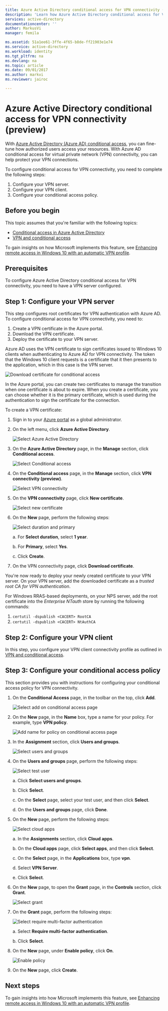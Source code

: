 ```yaml
---
title: Azure Active Directory conditional access for VPN connectivity (preview)| Microsoft Docs
description: 'Learn how Azure Active Directory conditional access for VPN connectivity works. '
services: active-directory
documentationcenter: ''
author: MarkusVi
manager: femila

ms.assetid: 51a1ee61-3ffe-4f65-b8de-ff21903e1e74
ms.service: active-directory
ms.workload: identity
ms.tgt_pltfrm: na
ms.devlang: na
ms.topic: article
ms.date: 09/01/2017
ms.author: markvi
ms.reviewer: jairoc

---
```

# Azure Active Directory conditional access for VPN connectivity (preview)

With [Azure Active Directory (Azure AD) conditional access](active-directory-conditional-access-azure-portal.md), you can fine-tune how authorized users access your resources. With Azure AD conditional access for virtual private network (VPN) connectivity, you can help protect your VPN connections.


To configure conditional access for VPN connectivity, you need to complete the following steps: 

1.	Configure your VPN server.
2.	Configure your VPN client.
3.	Configure your conditional access policy.


## Before you begin

This topic assumes that you're familiar with the following topics:

- [Conditional access in Azure Active Directory](active-directory-conditional-access-azure-portal.md)
- [VPN and conditional access](https://docs.microsoft.com/windows/access-protection/vpn/vpn-conditional-access)

To gain insights on how Microsoft implements this feature, see [Enhancing remote access in Windows 10 with an automatic VPN profile](https://www.microsoft.com/itshowcase/Article/Content/894/Enhancing-remote-access-in-Windows-10-with-an-automatic-VPN-profile).   


## Prerequisites

To configure Azure Active Directory conditional access for VPN connectivity, you need to have a VPN server configured. 



## Step 1: Configure your VPN server 

This step configures root certificates for VPN authentication with Azure AD. To configure conditional access for VPN connectivity, you need to:

1. Create a VPN certificate in the Azure portal.
2. Download the VPN certificate.
2. Deploy the certificate to your VPN server.

Azure AD uses the VPN certificate to sign certificates issued to Windows 10 clients when authenticating to Azure AD for VPN connectivity. The token that the Windows 10 client requests is a certificate that it then presents to the application, which in this case is the VPN server.

![Download certificate for conditional access](./media/active-directory-conditional-access-vpn-connectivity-windows10/06.png)

In the Azure portal, you can create two certificates to manage the transition when one certificate is about to expire. When you create a certificate, you can choose whether it is the primary certificate, which is used during the authentication to sign the certificate for the connection.

To create a VPN certificate:

1. Sign in to your [Azure portal](https://portal.azure.com) as a global administrator.

2. On the left menu, click **Azure Active Directory**. 

    ![Select Azure Active Directory](./media/active-directory-conditional-access-vpn-connectivity-windows10/01.png)

3. On the **Azure Active Directory** page, in the **Manage** section, click **Conditional access**.

    ![Select Conditional access](./media/active-directory-conditional-access-azure-portal-get-started/02.png)

4. On the **Conditional access** page, in the **Manage** section, click **VPN connectivity (preview)**.

    ![Select VPN connectivity](./media/active-directory-conditional-access-vpn-connectivity-windows10/03.png)

5. On the **VPN connectivity** page, click **New certificate**.

    ![Select new certificate](./media/active-directory-conditional-access-vpn-connectivity-windows10/04.png)

6. On the **New** page, perform the following steps:

    ![Select duration and primary](./media/active-directory-conditional-access-vpn-connectivity-windows10/05.png)

    a. For **Select duration**, select **1 year**.

    b. For **Primary**, select **Yes**.

    c. Click **Create**.

7. On the VPN connectivity page, click **Download certificate**.


You're now ready to deploy your newly created certificate to your VPN server. On your VPN server, add the downloaded certificate as a *trusted root CA for VPN authentication*.

For Windows RRAS-based deployments, on your NPS server, add the root certificate into the *Enterprise NTauth* store by running the following commands:

1. `certutil -dspublish <CACERT> RootCA`
2. `certutil -dspublish <CACERT> NtAuthCA`



## Step 2: Configure your VPN client 

In this step, you configure your VPN client connectivity profile as outlined in [VPN and conditional access](https://docs.microsoft.com/windows/access-protection/vpn/vpn-conditional-access).


## Step 3: Configure your conditional access policy

This section provides you with instructions for configuring your conditional access policy for VPN connectivity.


1. On the **Conditional Access** page, in the toolbar on the top, click **Add**.

    ![Select add on conditional access page](./media/active-directory-conditional-access-vpn-connectivity-windows10/07.png)

2. On the **New** page, in the **Name** box, type a name for your policy. For example, type **VPN policy**.

    ![Add name for policy on conditional access page](./media/active-directory-conditional-access-vpn-connectivity-windows10/08.png)

5. In the **Assignment** section, click **Users and groups**.

    ![Select users and groups](./media/active-directory-conditional-access-vpn-connectivity-windows10/09.png)

6. On the **Users and groups** page, perform the following steps:

    ![Select test user](./media/active-directory-conditional-access-vpn-connectivity-windows10/10.png)

    a. Click **Select users and groups**.

    b. Click **Select**.

    c. On the **Select** page, select your test user, and then click **Select**.

    d. On the **Users and groups** page, click **Done**.

7. On the **New** page, perform the following steps:

    ![Select cloud apps](./media/active-directory-conditional-access-vpn-connectivity-windows10/11.png)

    a. In the **Assignments** section, click **Cloud apps**.

    b. On the **Cloud apps** page, click **Select apps**, and then click **Select**.

    c. On the **Select** page, in the **Applications** box, type **vpn**.

    d. Select **VPN Server**.

    e. Click **Select**.


13. On the **New** page, to open the **Grant** page, in the **Controls** section, click **Grant**.

    ![Select grant](./media/active-directory-conditional-access-azure-portal-get-started/13.png)

14. On the **Grant** page, perform the following steps:

    ![Select require multi-factor authentication](./media/active-directory-conditional-access-azure-portal-get-started/14.png)

    a. Select **Require multi-factor authentication**.

    b. Click **Select**.

15. On the **New** page, under **Enable policy**, click **On**.

    ![Enable policy](./media/active-directory-conditional-access-azure-portal-get-started/15.png)

16. On the **New** page, click **Create**.



## Next steps

To gain insights into how Microsoft implements this feature, see [Enhancing remote access in Windows 10 with an automatic VPN profile](https://www.microsoft.com/itshowcase/Article/Content/894/Enhancing-remote-access-in-Windows-10-with-an-automatic-VPN-profile).    

